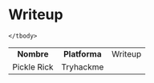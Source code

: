 # Writeup

<table>
	<tbody>
		<tr>
			<td align="center"><b>Nombre</b></td>
			<td align="center"><b>Platforma</b></td>
			<td align="center"><b></b>Writeup</td>
		</tr>
		<tr>
			<td>Pickle Rick</td>
			<td>Tryhackme</td>
			<td></td>
		</tr>
	
	</tbody>

</table>
